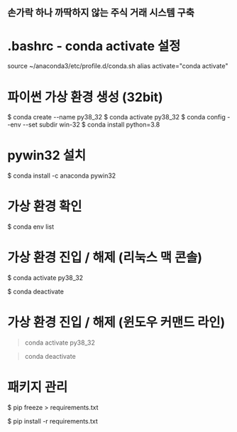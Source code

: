 ## 손가락 하나 까딱하지 않는 주식 거래 시스템 구축


# .bashrc - conda activate 설정
source ~/anaconda3/etc/profile.d/conda.sh
alias activate="conda activate"


# 파이썬 가상 환경 생성 (32bit)

$ conda create --name py38_32
$ conda activate py38_32
$ conda config --env --set subdir win-32
$ conda install python=3.8

# pywin32 설치

$ conda install -c anaconda pywin32

# 가상 환경 확인

$ conda env list


# 가상 환경 진입 / 해제 (리눅스 맥 콘솔)

$ conda activate py38_32

$ conda deactivate

# 가상 환경 진입 / 해제 (윈도우 커맨드 라인)

> conda activate py38_32

> conda deactivate


# 패키지 관리

$ pip freeze > requirements.txt

$ pip install -r requirements.txt
